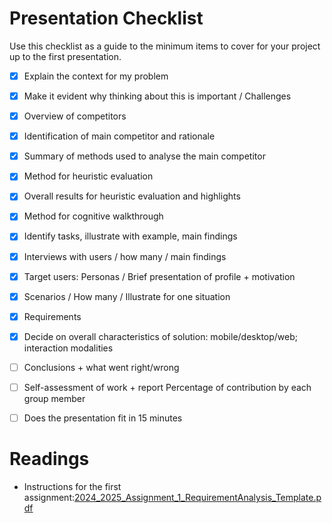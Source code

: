 



# Presentation Checklist
Use this checklist as a guide to the minimum items to cover for your project up to the first presentation.

- [X] Explain the context for my problem
- [X] Make it evident why thinking about this is important / Challenges
- [X] Overview of competitors
- [X] Identification of main competitor and rationale
- [X] Summary of methods used to analyse the main competitor
- [X] Method for heuristic evaluation
- [X] Overall results for heuristic evaluation and highlights
- [X] Method for cognitive walkthrough
- [X] Identify tasks, illustrate with example, main findings
- [X] Interviews with users / how many / main findings
- [X] Target users: Personas / Brief presentation of profile + motivation
- [X] Scenarios / How many / Illustrate for one situation
- [X] Requirements
- [X] Decide on overall characteristics of solution: mobile/desktop/web; interaction modalities
- [ ] Conclusions + what went right/wrong
- [ ] Self-assessment of work + report Percentage of contribution by each group member
- [ ] Does the presentation fit in 15 minutes


# Readings

- Instructions for the first assignment:[2024_2025_Assignment_1_RequirementAnalysis_Template.pdf](https://uapt33090.sharepoint.com/:b:/s/OP_41549_InteraoHumanoComputador/EXF0-e_hmJlEojKH7Kx20OwBm2GcCNgdpEvmPNZ-soOMuw?e=GzATFk)
